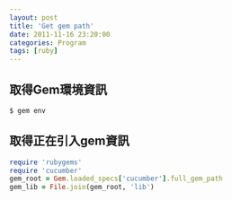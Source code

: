 ```yaml
---
layout: post
title: 'Get gem path'
date: 2011-11-16 23:20:00
categories: Program
tags: [ruby]
---
```


## 取得Gem環境資訊

~~~bash
$ gem env
~~~

<!--more-->

## 取得正在引入gem資訊

~~~ruby
require 'rubygems'
require 'cucumber'
gem_root = Gem.loaded_specs['cucumber'].full_gem_path
gem_lib = File.join(gem_root, 'lib')
~~~
